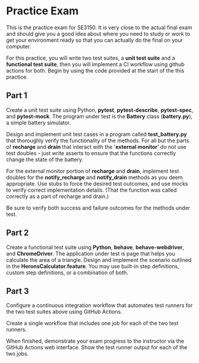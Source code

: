 # Practice Exam

This is the practice exam for SE3150. It is very close to the actual final exam and should give you a good idea about where you need to study or work to get your environment ready so that you can actually do the final on your computer.

For this practice, you will write two test suites, a **unit test suite** and a **functional test suite**, then you will implement a CI workflow using github actions for both. Begin by using the code provided at the start of the this practice.

## Part 1

Create a unit test suite using Python, **pytest**, **pytest-describe**, **pytest-spec**, and **pytest-mock**. The program under test is the **Battery** class (**battery.py**), a simple battery simulator.

Design and implement unit test cases in a program called **test_battery.py** that thoroughly verify the functionality of the methods. For all but the parts of **recharge** and **drain** that interact with the '**external monitor**' do not use test doubles - just write asserts to ensure that the functions correctly change the state of the battery. 

For the external monitor portion of **recharge** and **drain**, implement test doubles for the **notify_recharge** and **notify_drain** methods as you deem appropriate.  Use stubs to force the desired test outcomes, and use mocks to verify correct implementation details. (That the function was called correctly as a part of recharge and drain.)

Be sure to verify both success and failure outcomes for the methods under test.

## Part 2

Create a functional test suite using **Python**, **behave**, **behave-webdriver**, and **ChromeDriver**.   The application under test is page that helps you calculate the area of a triangle. Design and implement the scenario outlined in the **HeronsCalculator.feature**. You may use built-in step definitions, custom step definitions, or a combination of both.

## Part 3

Configure a continuous integration workflow that automates test runners for the two test suites above using GitHub Actions.

Create a single workflow that includes one job for each of the two test runners.

When finished, demonstrate your exam progress to the instructor via the GitHub Actions web interface. Show the test runner output for each of the two jobs. 